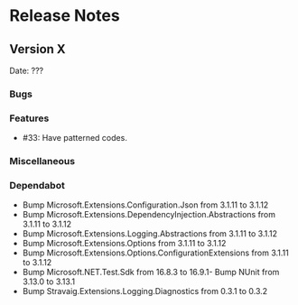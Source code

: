 # Release Notes

## Version X

Date: ???

### Bugs

### Features

- #33: Have patterned codes.

### Miscellaneous

### Dependabot

- Bump Microsoft.Extensions.Configuration.Json from 3.1.11 to 3.1.12
- Bump Microsoft.Extensions.DependencyInjection.Abstractions from 3.1.11 to 3.1.12
- Bump Microsoft.Extensions.Logging.Abstractions from 3.1.11 to 3.1.12
- Bump Microsoft.Extensions.Options from 3.1.11 to 3.1.12
- Bump Microsoft.Extensions.Options.ConfigurationExtensions from 3.1.11 to 3.1.12
- Bump Microsoft.NET.Test.Sdk from 16.8.3 to 16.9.1- Bump NUnit from 3.13.0 to 3.13.1
- Bump Stravaig.Extensions.Logging.Diagnostics from 0.3.1 to 0.3.2

